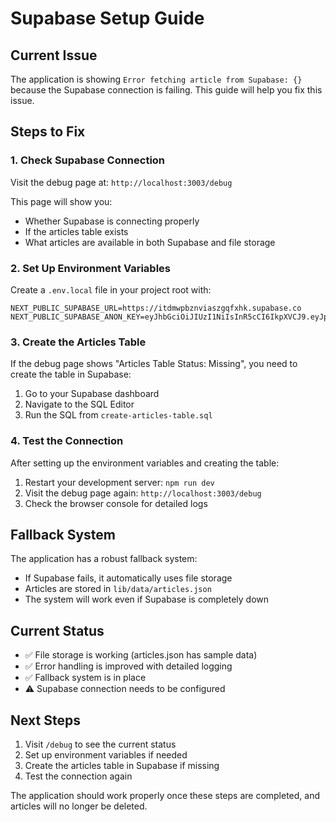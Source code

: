 # Supabase Setup Guide

## Current Issue
The application is showing `Error fetching article from Supabase: {}` because the Supabase connection is failing. This guide will help you fix this issue.

## Steps to Fix

### 1. Check Supabase Connection
Visit the debug page at: `http://localhost:3003/debug`

This page will show you:
- Whether Supabase is connecting properly
- If the articles table exists
- What articles are available in both Supabase and file storage

### 2. Set Up Environment Variables
Create a `.env.local` file in your project root with:

```env
NEXT_PUBLIC_SUPABASE_URL=https://itdmwpbznviaszgqfxhk.supabase.co
NEXT_PUBLIC_SUPABASE_ANON_KEY=eyJhbGciOiJIUzI1NiIsInR5cCI6IkpXVCJ9.eyJpc3MiOiJzdXBhYmFzZSIsInJlZiI6Iml0ZG13cGJzbnZpYXNzZ3FmaHhrIiwicm9sZSI6ImFub24iLCJpYXQiOjE3NTM0ODU5NjUsImV4cCI6MjA2OTA2MTk2NX0.pxAXREQJrXJFZEBB3s7iwfm3rV_C383EbWCwf6ayPQo
```

### 3. Create the Articles Table
If the debug page shows "Articles Table Status: Missing", you need to create the table in Supabase:

1. Go to your Supabase dashboard
2. Navigate to the SQL Editor
3. Run the SQL from `create-articles-table.sql`

### 4. Test the Connection
After setting up the environment variables and creating the table:

1. Restart your development server: `npm run dev`
2. Visit the debug page again: `http://localhost:3003/debug`
3. Check the browser console for detailed logs

## Fallback System
The application has a robust fallback system:
- If Supabase fails, it automatically uses file storage
- Articles are stored in `lib/data/articles.json`
- The system will work even if Supabase is completely down

## Current Status
- ✅ File storage is working (articles.json has sample data)
- ✅ Error handling is improved with detailed logging
- ✅ Fallback system is in place
- ⚠️ Supabase connection needs to be configured

## Next Steps
1. Visit `/debug` to see the current status
2. Set up environment variables if needed
3. Create the articles table in Supabase if missing
4. Test the connection again

The application should work properly once these steps are completed, and articles will no longer be deleted.
